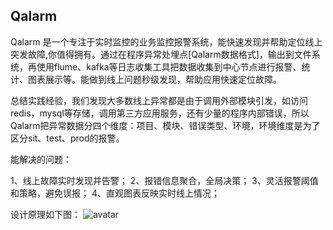 ## Qalarm

Qalarm 是一个专注于实时监控的业务监控报警系统，能快速发现并帮助定位线上突发故障,你值得拥有。通过在程序异常处埋点[Qalarm数据格式]，输出到文件系统，再使用flume、kafka等日志收集工具把数据收集到中心节点进行报警、统计、图表展示等。能做到线上问题秒级发现，帮助应用快速定位故障。

总结实践经验，我们发现大多数线上异常都是由于调用外部模块引发，如访问redis，mysql等存储，调用第三方应用服务，还有少量的程序内部错误，所以Qalarm把异常数据分四个维度：项目、模块、错误类型、环境，环境维度是为了区分sit、test、prod的报警。


能解决的问题：

1、线上故障实时发现并告警；
2、报错信息聚合，全局决策；
3、灵活报警阈值和策略，避免误报；
4、直观图表反映实时线上情况；

设计原理如下图：
![avatar](http://on-img.com/chart_image/5779fcaae4b08b6f0224e0f9.png)
